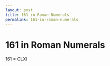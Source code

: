 ```yaml
---
layout: post
title: 161 in Roman Numerals
permalink: 161-in-roman-numerals
---
```


# 161 in Roman Numerals

161 = CLXI
